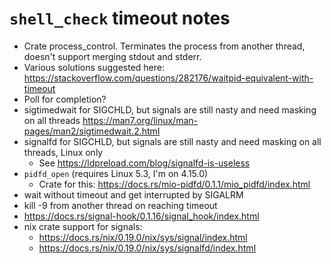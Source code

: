 # `shell_check` timeout notes

* Crate process_control. Terminates the process from another thread,
  doesn't support merging stdout and stderr.
* Various solutions suggested here:
  https://stackoverflow.com/questions/282176/waitpid-equivalent-with-timeout
* Poll for completion?
* sigtimedwait for SIGCHLD, but signals are still nasty and need masking on all threads
  https://man7.org/linux/man-pages/man2/sigtimedwait.2.html
* signalfd for SIGCHLD, but signals are still nasty and need masking on all threads, Linux only
    * See https://ldpreload.com/blog/signalfd-is-useless
* `pidfd_open` (requires Linux 5.3, I'm on 4.15.0)
    * Crate for this: https://docs.rs/mio-pidfd/0.1.1/mio_pidfd/index.html
* wait without timeout and get interrupted by SIGALRM
* kill -9 from another thread on reaching timeout
* https://docs.rs/signal-hook/0.1.16/signal_hook/index.html
* nix crate support for signals:
    * https://docs.rs/nix/0.19.0/nix/sys/signal/index.html
    * https://docs.rs/nix/0.19.0/nix/sys/signalfd/index.html
